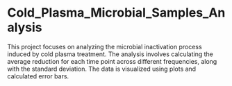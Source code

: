 # Cold_Plasma_Microbial_Samples_Analysis
This project focuses on analyzing the microbial inactivation process induced by cold plasma treatment. The analysis involves calculating the average reduction for each time point across different frequencies, along with the standard deviation. The data is visualized using plots and calculated error bars.

